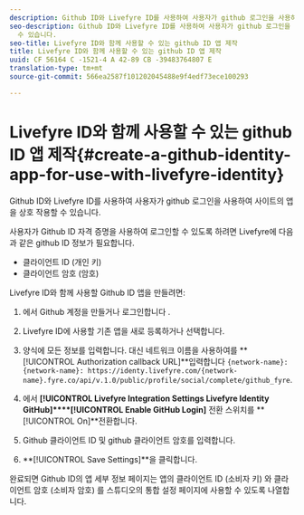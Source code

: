 ```yaml
---
description: Github ID와 Livefyre ID를 사용하여 사용자가 github 로그인을 사용하여 사이트의 앱을 상호 작용할 수 있습니다.
seo-description: Github ID와 Livefyre ID를 사용하여 사용자가 github 로그인을 사용하여 사이트의 앱을 상호 작용할
  수 있습니다.
seo-title: Livefyre ID와 함께 사용할 수 있는 github ID 앱 제작
title: Livefyre ID와 함께 사용할 수 있는 github ID 앱 제작
uuid: CF 56164 C -1521-4 A 42-89 CB -39483764807 E
translation-type: tm+mt
source-git-commit: 566ea2587f101202045488e9f4edf73ece100293

---
```



# Livefyre ID와 함께 사용할 수 있는 github ID 앱 제작{#create-a-github-identity-app-for-use-with-livefyre-identity}

Github ID와 Livefyre ID를 사용하여 사용자가 github 로그인을 사용하여 사이트의 앱을 상호 작용할 수 있습니다.

사용자가 Github ID 자격 증명을 사용하여 로그인할 수 있도록 하려면 Livefyre에 다음과 같은 github ID 정보가 필요합니다.

* 클라이언트 ID (개인 키)
* 클라이언트 암호 (암호)

Livefyre ID와 함께 사용할 Github ID 앱을 만들려면:

1. 에서 Github 계정을 만들거나 로그인합니다 [](https://github.com/settings/developers).
1. Livefyre ID에 사용할 기존 앱을 새로 등록하거나 선택합니다.
1. 양식에 모든 정보를 입력합니다. 대신 네트워크 이름을 사용하여를 **[!UICONTROL Authorization callback URL]**입력합니다 `{network-name}: {network-name}: https://identy.livefyre.com/{network-name}.fyre.co/api/v.1.0/public/profile/social/complete/github_fyre`.

1. 에서 **[!UICONTROL Livefyre Integration Settings Livefyre Identity GitHub]****[!UICONTROL Enable GitHub Login]** 전환 스위치를 **[!UICONTROL On]**전환합니다.

1. Github 클라이언트 ID 및 github 클라이언트 암호를 입력합니다.
1. **[!UICONTROL Save Settings]**을 클릭합니다.

완료되면 Github ID의 앱 세부 정보 페이지는 앱의 클라이언트 ID (소비자 키) 와 클라이언트 암호 (소비자 암호) 를 스튜디오의 통합 설정 페이지에 사용할 수 있도록 나열합니다.
